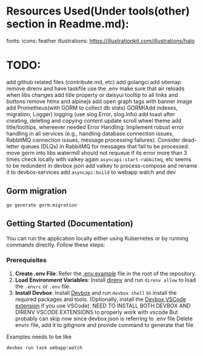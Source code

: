# Resources Used(Under tools(other) section in Readme.md):

fonts:
icons: feather
illustrations: https://illustrationkit.com/illustrations/halo

# TODO:

add github related files (contribute.md, etc)
add golangci
add sitemap
remove direnv and have taskfile use the .env
make sure that air reloads when libs changes
add title property or daisyui tooltip to all links and buttons
remove htmx and alpinejs
add open graph tags with banner image
add Prometheus(with GORM to collect db stats)
GORM(Add indexes, migration, Logger)
logging (use slog.Error, slog.Info)
add toast after creating, deleting and copying content
update scroll wheel theme
add title/tooltips, whereever needed
Error Handling: Implement robust error handling in all services (e.g., handling database connection issues, RabbitMQ connection issues, message processing failures). Consider dead-letter queues (DLQs) in RabbitMQ for messages that fail to be processed.
move gorm into libs
watermill should not requeue if its error more than 3 times
check locally with valkey again
`asyncapi:start-rabbitmq`, etc seems to be redundent in devbox json
add valkey to process-compose and rename it to devbox-services
add `asyncapi:build` to webapp watch and dev

## Gorm migration

```
go generate gorm:migration
```

## Getting Started (Documentation)

You can run the application locally either using Kubernetes or by running commands directly. Follow these steps:

### Prerequisites

1. **Create .env File**: Refer the [.env.example](.env.example) file in the root of the repository.
2. **Load Environment Variables**: Install [direnv](https://direnv.net/) and run `direnv allow` to load the `.envrc` or `.env` file.
3. **Install Devbox**: Install [Devbox](https://www.jetpack.io/devbox/) and run `devbox shell` to install the required packages and tools. (Optionally, install the [Devbox VSCode extension](https://marketplace.visualstudio.com/items?itemName=jetpack-io.devbox) if you use VSCode).
   NEED TO INSTALL BOTH DEVBOX AND DIRENV VSCODE EXTENSIONS to properly work with vscode
   But probably can skip now since devbox.json is referring to .env file
   Delete envrc file, add it to gitignore and provide command to generate that file

Examples needs to be like

```
devbox run task webapp:watch
```
